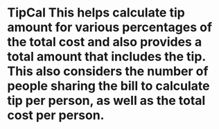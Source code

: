 # TipCal This helps calculate tip amount for various percentages of the total cost and also provides a total amount that includes the tip. This also considers the number of people sharing the bill to calculate tip per person, as well as the total cost per person.  
